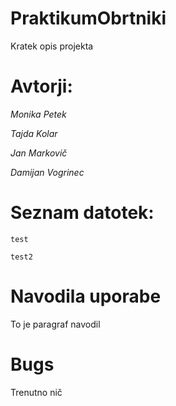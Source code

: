 # PraktikumObrtniki
Kratek opis projekta

Avtorji:
=======
*Monika Petek*

*Tajda Kolar*

*Jan Markovič*

*Damijan Vogrinec*

Seznam datotek:
=========
```
test

test2
```
Navodila uporabe
=======
To je paragraf navodil

Bugs
=======
Trenutno nič

